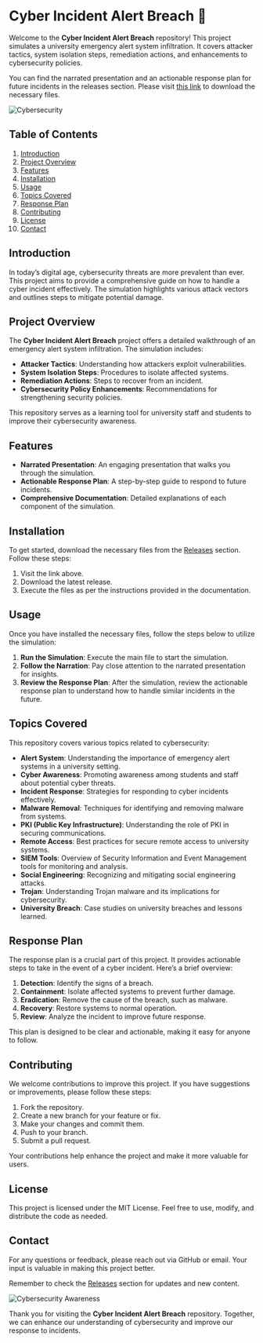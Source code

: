 # Cyber Incident Alert Breach 🚨

Welcome to the **Cyber Incident Alert Breach** repository! This project simulates a university emergency alert system infiltration. It covers attacker tactics, system isolation steps, remediation actions, and enhancements to cybersecurity policies. 

You can find the narrated presentation and an actionable response plan for future incidents in the releases section. Please visit [this link](https://github.com/melharmel/Cyber-Incident-Alert-Breach/releases) to download the necessary files.

![Cybersecurity](https://img.shields.io/badge/Cybersecurity-Alert%20System-blue?style=for-the-badge)

## Table of Contents

1. [Introduction](#introduction)
2. [Project Overview](#project-overview)
3. [Features](#features)
4. [Installation](#installation)
5. [Usage](#usage)
6. [Topics Covered](#topics-covered)
7. [Response Plan](#response-plan)
8. [Contributing](#contributing)
9. [License](#license)
10. [Contact](#contact)

## Introduction

In today’s digital age, cybersecurity threats are more prevalent than ever. This project aims to provide a comprehensive guide on how to handle a cyber incident effectively. The simulation highlights various attack vectors and outlines steps to mitigate potential damage.

## Project Overview

The **Cyber Incident Alert Breach** project offers a detailed walkthrough of an emergency alert system infiltration. The simulation includes:

- **Attacker Tactics**: Understanding how attackers exploit vulnerabilities.
- **System Isolation Steps**: Procedures to isolate affected systems.
- **Remediation Actions**: Steps to recover from an incident.
- **Cybersecurity Policy Enhancements**: Recommendations for strengthening security policies.

This repository serves as a learning tool for university staff and students to improve their cybersecurity awareness.

## Features

- **Narrated Presentation**: An engaging presentation that walks you through the simulation. 
- **Actionable Response Plan**: A step-by-step guide to respond to future incidents.
- **Comprehensive Documentation**: Detailed explanations of each component of the simulation.

## Installation

To get started, download the necessary files from the [Releases](https://github.com/melharmel/Cyber-Incident-Alert-Breach/releases) section. Follow these steps:

1. Visit the link above.
2. Download the latest release.
3. Execute the files as per the instructions provided in the documentation.

## Usage

Once you have installed the necessary files, follow the steps below to utilize the simulation:

1. **Run the Simulation**: Execute the main file to start the simulation.
2. **Follow the Narration**: Pay close attention to the narrated presentation for insights.
3. **Review the Response Plan**: After the simulation, review the actionable response plan to understand how to handle similar incidents in the future.

## Topics Covered

This repository covers various topics related to cybersecurity:

- **Alert System**: Understanding the importance of emergency alert systems in a university setting.
- **Cyber Awareness**: Promoting awareness among students and staff about potential cyber threats.
- **Incident Response**: Strategies for responding to cyber incidents effectively.
- **Malware Removal**: Techniques for identifying and removing malware from systems.
- **PKI (Public Key Infrastructure)**: Understanding the role of PKI in securing communications.
- **Remote Access**: Best practices for secure remote access to university systems.
- **SIEM Tools**: Overview of Security Information and Event Management tools for monitoring and analysis.
- **Social Engineering**: Recognizing and mitigating social engineering attacks.
- **Trojan**: Understanding Trojan malware and its implications for cybersecurity.
- **University Breach**: Case studies on university breaches and lessons learned.

## Response Plan

The response plan is a crucial part of this project. It provides actionable steps to take in the event of a cyber incident. Here’s a brief overview:

1. **Detection**: Identify the signs of a breach.
2. **Containment**: Isolate affected systems to prevent further damage.
3. **Eradication**: Remove the cause of the breach, such as malware.
4. **Recovery**: Restore systems to normal operation.
5. **Review**: Analyze the incident to improve future response.

This plan is designed to be clear and actionable, making it easy for anyone to follow.

## Contributing

We welcome contributions to improve this project. If you have suggestions or improvements, please follow these steps:

1. Fork the repository.
2. Create a new branch for your feature or fix.
3. Make your changes and commit them.
4. Push to your branch.
5. Submit a pull request.

Your contributions help enhance the project and make it more valuable for users.

## License

This project is licensed under the MIT License. Feel free to use, modify, and distribute the code as needed.

## Contact

For any questions or feedback, please reach out via GitHub or email. Your input is valuable in making this project better.

Remember to check the [Releases](https://github.com/melharmel/Cyber-Incident-Alert-Breach/releases) section for updates and new content. 

![Cybersecurity Awareness](https://img.shields.io/badge/Cybersecurity%20Awareness-Join%20Us-orange?style=for-the-badge)

Thank you for visiting the **Cyber Incident Alert Breach** repository. Together, we can enhance our understanding of cybersecurity and improve our response to incidents.
